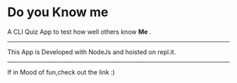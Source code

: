# Do you Know me
 A CLI Quiz App to test how well others know **Me** .

---

This App is Developed with NodeJs and hoisted on repl.it.

---
If in Mood of fun,check out the link :)  
